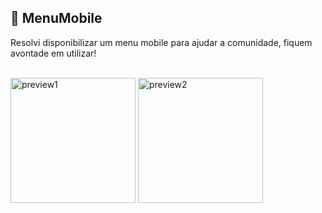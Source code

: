 ## 📱 MenuMobile
Resolvi disponibilizar um menu mobile para ajudar a comunidade, fiquem avontade em utilizar!

<br>

<img src="https://github.com/LipzDev/MenuMobile/blob/master/preview1.png" alt="preview1" width="200"/>
<img src="https://github.com/LipzDev/MenuMobile/blob/master/preview2.png" alt="preview2" width="200"/>
